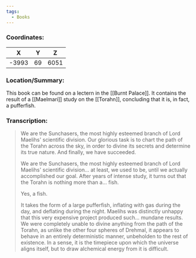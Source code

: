 ```yaml
---
tags:
  - Books
---
```


### Coordinates:
| **X** | **Y**| **Z** |
|:-----:|:----:|:-----:|
|-3993  |69   |6051  |

### Location/Summary:
This book can be found on a lectern in the [[Burnt Palace]]. It contains the result of a [[Maelmari]] study on the [[Torahn]], concluding that it is, in fact, a pufferfish.

### Transcription:
> We are the Sunchasers, the most highly esteemed branch of Lord Maelihs' scientific division. Our glorious task is to chart the path of the Torahn across the sky, in order to divine its secrets and determine its true nature. And finally, we have succeeded.
>
> We are the Sunchasers, the most highly esteemed branch of Lord Maelihs' scientific division... at least, we used to be, until we actually accomplished our goal. After years of intense study, it turns out that the Torahn is nothing more than a... fish.
>
> Yes, a fish.
>
> It takes the form of a large pufferfish, inflating with gas during the day, and deflating during the night. Maelihs was distinctly unhappy that this very expensive project produced such... mundane results. We were completely unable to divine anything from the path of the Torahn, as unlike the other four spheres of Drehmal, it appears to behave in an entirely deterministic manner, unbeholden to the rest of existence. In a sense, it is the timepiece upon which the universe aligns itself, but to draw alchemical energy from it is difficult.

